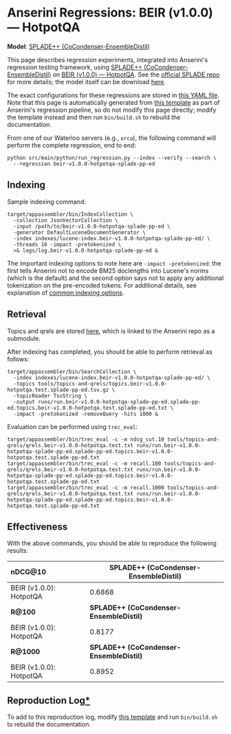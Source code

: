 # Anserini Regressions: BEIR (v1.0.0) &mdash; HotpotQA

**Model**: [SPLADE++ (CoCondenser-EnsembleDistil)](https://arxiv.org/abs/2205.04733)

This page describes regression experiments, integrated into Anserini's regression testing framework, using [SPLADE++ (CoCondenser-EnsembleDistil)](https://arxiv.org/abs/2205.04733) on [BEIR (v1.0.0) &mdash; HotpotQA](http://beir.ai/).
See the [official SPLADE repo](https://github.com/naver/splade) for more details; the model itself can be download [here](https://huggingface.co/naver/splade-cocondenser-ensembledistil).

The exact configurations for these regressions are stored in [this YAML file](../../src/main/resources/regression/beir-v1.0.0-hotpotqa-splade-pp-ed.yaml).
Note that this page is automatically generated from [this template](../../src/main/resources/docgen/templates/beir-v1.0.0-hotpotqa-splade-pp-ed.template) as part of Anserini's regression pipeline, so do not modify this page directly; modify the template instead and then run `bin/build.sh` to rebuild the documentation.

From one of our Waterloo servers (e.g., `orca`), the following command will perform the complete regression, end to end:

```
python src/main/python/run_regression.py --index --verify --search \
  --regression beir-v1.0.0-hotpotqa-splade-pp-ed
```

## Indexing

Sample indexing command:

```
target/appassembler/bin/IndexCollection \
  -collection JsonVectorCollection \
  -input /path/to/beir-v1.0.0-hotpotqa-splade-pp-ed \
  -generator DefaultLuceneDocumentGenerator \
  -index indexes/lucene-index.beir-v1.0.0-hotpotqa-splade-pp-ed/ \
  -threads 16 -impact -pretokenized \
  >& logs/log.beir-v1.0.0-hotpotqa-splade-pp-ed &
```

The important indexing options to note here are `-impact -pretokenized`: the first tells Anserini not to encode BM25 doclengths into Lucene's norms (which is the default) and the second option says not to apply any additional tokenization on the pre-encoded tokens.
For additional details, see explanation of [common indexing options](../../docs/common-indexing-options.md).

## Retrieval

Topics and qrels are stored [here](https://github.com/castorini/anserini-tools/tree/master/topics-and-qrels), which is linked to the Anserini repo as a submodule.

After indexing has completed, you should be able to perform retrieval as follows:

```
target/appassembler/bin/SearchCollection \
  -index indexes/lucene-index.beir-v1.0.0-hotpotqa-splade-pp-ed/ \
  -topics tools/topics-and-qrels/topics.beir-v1.0.0-hotpotqa.test.splade-pp-ed.tsv.gz \
  -topicReader TsvString \
  -output runs/run.beir-v1.0.0-hotpotqa-splade-pp-ed.splade-pp-ed.topics.beir-v1.0.0-hotpotqa.test.splade-pp-ed.txt \
  -impact -pretokenized -removeQuery -hits 1000 &
```

Evaluation can be performed using `trec_eval`:

```
target/appassembler/bin/trec_eval -c -m ndcg_cut.10 tools/topics-and-qrels/qrels.beir-v1.0.0-hotpotqa.test.txt runs/run.beir-v1.0.0-hotpotqa-splade-pp-ed.splade-pp-ed.topics.beir-v1.0.0-hotpotqa.test.splade-pp-ed.txt
target/appassembler/bin/trec_eval -c -m recall.100 tools/topics-and-qrels/qrels.beir-v1.0.0-hotpotqa.test.txt runs/run.beir-v1.0.0-hotpotqa-splade-pp-ed.splade-pp-ed.topics.beir-v1.0.0-hotpotqa.test.splade-pp-ed.txt
target/appassembler/bin/trec_eval -c -m recall.1000 tools/topics-and-qrels/qrels.beir-v1.0.0-hotpotqa.test.txt runs/run.beir-v1.0.0-hotpotqa-splade-pp-ed.splade-pp-ed.topics.beir-v1.0.0-hotpotqa.test.splade-pp-ed.txt
```

## Effectiveness

With the above commands, you should be able to reproduce the following results:

| **nDCG@10**                                                                                                  | **SPLADE++ (CoCondenser-EnsembleDistil)**|
|:-------------------------------------------------------------------------------------------------------------|-----------|
| BEIR (v1.0.0): HotpotQA                                                                                      | 0.6868    |
| **R@100**                                                                                                    | **SPLADE++ (CoCondenser-EnsembleDistil)**|
| BEIR (v1.0.0): HotpotQA                                                                                      | 0.8177    |
| **R@1000**                                                                                                   | **SPLADE++ (CoCondenser-EnsembleDistil)**|
| BEIR (v1.0.0): HotpotQA                                                                                      | 0.8952    |


## Reproduction Log[*](../../docs/reproducibility.md)

To add to this reproduction log, modify [this template](../../src/main/resources/docgen/templates/beir-v1.0.0-hotpotqa-splade-pp-ed.template) and run `bin/build.sh` to rebuild the documentation.
